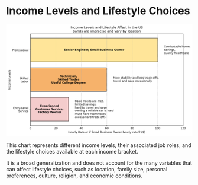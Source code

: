 # Income Levels and Lifestyle Choices

![Income Chart](income_chart.png)

This chart represents different income levels, their associated job roles, and the lifestyle choices available at each income bracket.

It is a broad generalization and does not account for the many variables that can affect lifestyle choices, such as location, family size, personal preferences, culture, religion, and economic conditions.
